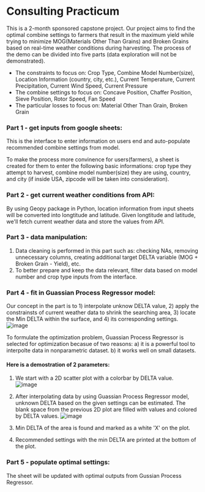 # Consulting Practicum

This is a 2-month sponsored capstone project. Our project aims to find the optimal combine settings to farmers that result in the maximum yield while trying to minimize MOG(Materials Other Than Grains) and Broken Grains based on real-time weather conditions during harvesting. The process of the demo can be divided into five parts (data exploration will not be demonstrated).

- The constraints to focus on: Crop Type, Combine Model Number(size), Location Information (country, city, etc.), Current Temperature, Current Precipitation, Current Wind Speed, Current Pressure
- The combine settings to focus on:  Concave Position, Chaffer Position, Sieve Position, Rotor Speed, Fan Speed
- The particular losses to focus on: Material Other Than Grain, Broken Grain

### Part 1 - get inputs from google sheets:

This is the interface to enter information on users end and auto-populate recommended combine settings from model.

To make the process more convinence for users(farmers), a sheet is created for them to enter the following basic informations: crop type they attempt to  harvest, combine model number(size) they are using, country, and city (if inside USA, zipcode will be taken into consideration). 

### Part 2 - get current weather conditions from API:

By using Geopy package in Python, location information from input sheets will be converted into longtitude and latitude. Given longtitude and latitude, we'll fetch current weather data and store the values from API. 

### Part 3 - data manipulation:

1. Data cleaning is performed in this part such as: checking NAs, removing unnecessary columns, creating additional target DELTA variable (MOG + Broken Grain - Yield), etc.
2. To better prepare and keep the data relevant, filter data based on model number and crop type inputs from the interface. 

### Part 4 - fit in Guassian Process Regressor model:

Our concept in the part is to 1) interpolate unknow DELTA value, 2) apply the constrainsts of current weather data to shrink the searching area, 3) locate the Min DELTA within the surface, and 4) its corresponding settings.
![image](https://github.com/ruijing-xiong/consulting_practicum/assets/129993213/13cd2771-425d-419f-a1fe-f4c604aeb4c5)

To formulate the optimization problem, Guassian Process Regressor is selected for optimization becasue of two reasons:
a) it is a powerful tool to interpolte data in nonparametric dataset.
b) it works well on small datasets. 

  #### Here is a demostration of 2 parameters:
1. We start with a 2D scatter plot with a colorbar by DELTA value.  
![image](https://github.com/ruijing-xiong/consulting_practicum/assets/129993213/629f56d0-48ba-4f3b-b32e-abf4b9d91048)

2. After interpolating data by using Guassian Process Regressor model, unknown DELTA based on the given settings can be estimated. The blank space from the previous 2D plot are filled with values and colored by DELTA values. 
![image](https://github.com/ruijing-xiong/consulting_practicum/assets/129993213/fb7ce5d5-1e83-4992-af6b-61f60e5da5e5)

3. Min DELTA of the area is found and marked as a white 'X' on the plot.
4. Recommended settings with the min DELTA are printed at the bottom of the plot. 

### Part 5 - populate optimal settings:

The sheet will be updated with optimal outputs from Gussian Process Regressor.  







